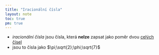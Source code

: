 ```yaml
---
title: "Iracionální čísla"
layout: note
toc: true
pm: true
---
```

- _iracionální čísla_ jsou čísla, která **nelze** zapsat jako poměr dvou [celých čísel](/notes/school/maths/numerical-fields/whole-numbers)
- jsou to čísla jako $\pi;\sqrt{2};\phi;\sqrt{7}$